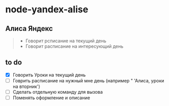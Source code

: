 # node-yandex-alise
## Алиса Яндекс

> * Говорит рсписание на текущий день
> * Говорит расписание на интересующий день

## to do

- [x] Говорить Уроки на текущий день
- [ ] Говрить расписание на нужный мне день (например " 'Алиса, уроки на вторник')  
- [ ] Сделать отдельную команду для вызова
- [ ] Поменять оформление и описание